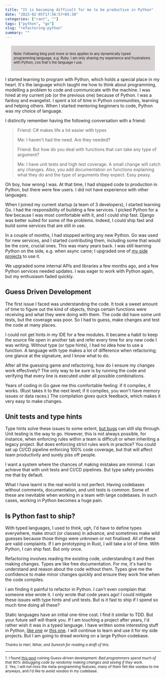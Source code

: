 ```yaml
---
title: "It is becoming difficult for me to be productive in Python"
date: "2023-02-05T17:56:57+05:30"
categories: ["rant", ""]
tags: ["python", "go"]
slug: "refactoring-python"
summary: ""
---
```


<div style="font-size: 0.7rem; margin: 1.2rem; padding: 0.5rem; background: #d8d1d2;"><p>Note: Following blog post more or less applies to any dynamically typed programming language, e.g. Ruby. I am only sharing my experience and frustrations with Python, cos that's the language I use.</p></div>

I started learning to program with Python, which holds a special place in my heart. It's the language which taught me how to think about programming, modelling a problem to code and communicate with the machine. I was hired at my current job (or the previous one) because of Python. I was a fanboy and evangelist. I spent a lot of time in Python communities, learning and helping others. When I started mentoring beginners to code, Python was my choice of language.

I distinctly remember having the following conversation with a friend:

> Friend: C# makes life a lot easier with types
>
> Me: I haven't had the need. Are they needed?
>
> Friend: But how do you deal with functions that can take any type of argument?
> 
> Me: I have unit tests and high test coverage. A small change will catch any changes. Also, you add documentation on functions explaining what they do and the type of arguments they expect. Easy peasy.

Oh boy, how wrong I was. At that time, I had shipped code to production in Python, but there were few users. I did not have experience with other languages.

When I joined my current startup (a team of 3 developers), I started learning Go. I had the responsibility of building a few services. I picked Python for a few because I was most comfortable with it, and I could ship fast. Django was better suited for some of the problems. Indeed, I could ship fast and build some services that are still in use.

In a couple of months, I had stopped writing any new Python. Go was used for new services, and I started contributing them, including some that would be the core, crucial ones. This was many years back. I was still learning Python on the side, e.g. when async came; I upgraded one of [my side projects](https://github.com/avinassh/haxor) to use it.

We upgraded some internal APIs and libraries a few months ago, and a few Python services needed updates. I was eager to work with Python again, but my enthusiasm faded quickly.

## Guess Driven Development

The first issue I faced was understanding the code. It took a sweet amount of time to figure out the kind of objects, things certain functions were receiving and what they were doing with them. The code did have some unit tests, but the coverage was poor. So I had to guess, make changes and test the code at many places.

I could not get hints in my IDE for a few modules. It became a habit to keep the source file open in another tab and refer every time for any new code I was writing. Without type (or type hints), I had no idea how to use a function. A language with type makes a lot of difference when refactoring; one glance at the signature, and I know what to do.

After all the guessing game and refactoring, how do I ensure my changes work effectively? The only way to be sure is by running the code and verifying that every line is executed under all possible combinations. 

Years of coding in Go gave me this comfortable feeling: if it compiles, it works. (Rust takes it to the next level; if it compiles, you won't have memory issues or data races.) The compilation gives quick feedback, which makes it very easy to make changes.

## Unit tests and type hints

Type hints solve these issues to some extent, [but bugs](https://twitter.com/iavins/status/1524407933982765056) can still slip through. Unit testing is the way to go. However, this is not always possible, for instance, when enforcing rules within a team is difficult or when inheriting a legacy project. But does enforcing strict rules work in practice? You could set up CI/CD pipeline enforcing 100% code coverage, but that will affect team productivity and surely piss off people.

I want a system where the chances of making mistakes are minimal. I can achieve that with unit tests and CI/CD pipelines. But type safety provides me that by default.

What I have learnt is the real world is not perfect. Having codebases without comments, documentation, and unit tests is common. Some of these are inevitable when working in a team with large codebases. In such cases, working in Python becomes a huge pain.

## Is Python fast to ship? 

With typed languages, I used to think, ugh, I'd have to define types everywhere, make struct (or classes) in advance, and sometimes make wild guesses because those things were unknown or not finalised. All of these are valid complaints. If I am prototyping in Rust, I will take a lot of time. With Python, I can ship fast. But only once. 

Refactoring involves reading the existing code, understanding it and then making changes. Types are like free documentation. For me, it's hard to understand and reason about the code without them. Types give me the confidence to make minor changes quickly and ensure they work fine when the code compiles.

I am finding it painful to refactor in Python. I can't even complain that someone else wrote it. I only wrote that code years ago! I could mitigate these issues with type hints and unit tests. But is it fast to ship if I spend so much time doing all these?

Static languages have an initial one-time cost. I find it similar to TDD. But your future self will thank you. If I am touching a project after years, I'd rather wish it was in a typed language. I have written some interesting stuff in Python, [like one](https://github.com/avinassh/fast-sqlite3-inserts) or [this one](https://github.com/avinassh/py-caskdb). I will continue to learn and use it for my side projects. But I am going to dread working on a large Python codebase.

<small><i>Thanks to Hari, Nihar, and Sumesh for reading a draft of this.</i></small>

---

<small>1. I found [this post](https://davidlebech.com/thoughtflow/guess-driven-development/) coining Guess-driven development: *Bad programmers spend much of that 90% debugging code by randomly making changes and seeing if they work.*</small><br>
<small>2. Yes, I will not miss the meta-programming features, many of them felt like voodoo to me anyways, and I'd like to avoid voodoo in my codebase.</small>